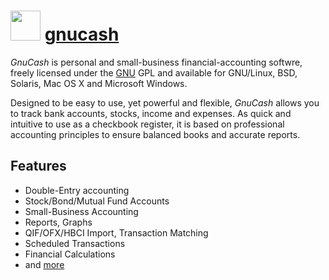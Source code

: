 # <img src="https://cdn.jsdelivr.net/gh/chocolatey/chocolatey-coreteampackages@edba4a5849ff756e767cba86641bea97ff5721fe/icons/gnucash.svg" width="48" height="48"/> [gnucash](https://chocolatey.org/packages/gnucash)


*GnuCash* is personal and small-business financial-accounting softwre,
freely licensed under the [GNU](http://www.gnu.org/) GPL and available for GNU/Linux, BSD, Solaris, Mac OS X and Microsoft Windows.

Designed to be easy to use, yet powerful and flexible, *GnuCash* allows you to track bank accounts, stocks, income and expenses.
As quick and intuitive to use as a checkbook register,
it is based on professional accounting principles to ensure balanced books and accurate reports.

## Features
* Double-Entry accounting
* Stock/Bond/Mutual Fund Accounts
* Small-Business Accounting
* Reports, Graphs
* QIF/OFX/HBCI Import, Transaction Matching
* Scheduled Transactions
* Financial Calculations
* and [more](https://www.gnucash.org/features.phtml)

